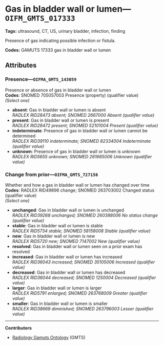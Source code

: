 # Gas in bladder wall or lumen—`OIFM_GMTS_017333`

**Tags:** ultrasound, CT, US, urinary bladder, infection, finding

Presence of gas indicating possible infection or fistula.

**Codes:** GAMUTS 17333 gas in bladder wall or lumen

## Attributes

### Presence—`OIFMA_GMTS_143059`

Presence or absence of gas in bladder wall or lumen  
**Codes**: SNOMED 705057003 Presence (property) (qualifier value)  
*(Select one)*

- **absent**: Gas in bladder wall or lumen is absent  
_RADLEX RID28473 absent; SNOMED 2667000 Absent (qualifier value)_
- **present**: Gas in bladder wall or lumen is present  
_RADLEX RID28472 present; SNOMED 52101004 Present (qualifier value)_
- **indeterminate**: Presence of gas in bladder wall or lumen cannot be determined  
_RADLEX RID39110 indeterminate; SNOMED 82334004 Indeterminate (qualifier value)_
- **unknown**: Presence of gas in bladder wall or lumen is unknown  
_RADLEX RID5655 unknown; SNOMED 261665006 Unknown (qualifier value)_

### Change from prior—`OIFMA_GMTS_727156`

Whether and how a gas in bladder wall or lumen has changed over time  
**Codes**: RADLEX RID49896 change; SNOMED 263703002 Changed status (qualifier value)  
*(Select one)*

- **unchanged**: Gas in bladder wall or lumen is unchanged  
_RADLEX RID39268 unchanged; SNOMED 260388006 No status change (qualifier value)_
- **stable**: Gas in bladder wall or lumen is stable  
_RADLEX RID5734 stable; SNOMED 58158008 Stable (qualifier value)_
- **new**: Gas in bladder wall or lumen is new  
_RADLEX RID5720 new; SNOMED 7147002 New (qualifier value)_
- **resolved**: Gas in bladder wall or lumen seen on a prior exam has resolved  
- **increased**: Gas in bladder wall or lumen has increased  
_RADLEX RID36043 increased; SNOMED 35105006 Increased (qualifier value)_
- **decreased**: Gas in bladder wall or lumen has decreased  
_RADLEX RID36044 decreased; SNOMED 1250004 Decreased (qualifier value)_
- **larger**: Gas in bladder wall or lumen is larger  
_RADLEX RID5791 enlarged; SNOMED 263768009 Greater (qualifier value)_
- **smaller**: Gas in bladder wall or lumen is smaller  
_RADLEX RID38669 diminished; SNOMED 263796003 Lesser (qualifier value)_

---

**Contributors**

- [Radiology Gamuts Ontology](https://gamuts.net/) (GMTS)